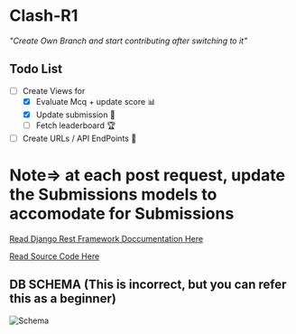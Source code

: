 # Clash-R1

*"Create Own Branch and start contributing after switching to it"*

## Todo List

- [ ] Create Views for 
  - [x] Evaluate Mcq + update score 📊
  - [x] Update submission 🔄
  - [ ] Fetch leaderboard 🏆
- [ ] Create URLs / API EndPoints 🔗

# Note=> at each post request, update the Submissions models to accomodate for Submissions 

[Read Django Rest Framework Doccumentation Here](https://www.django-rest-framework.org/)

[Read Source Code Here](https://github.com/encode/django-rest-framework/tree/3.14.0/rest_framework)

## DB SCHEMA (This is incorrect, but you can refer this as a beginner)
![Schema](https://res.cloudinary.com/dzhpx2alw/image/upload/v1704877063/WhatsApp_Image_2024-01-07_at_20.12.38_0064bae4_mr98fv.jpg)

